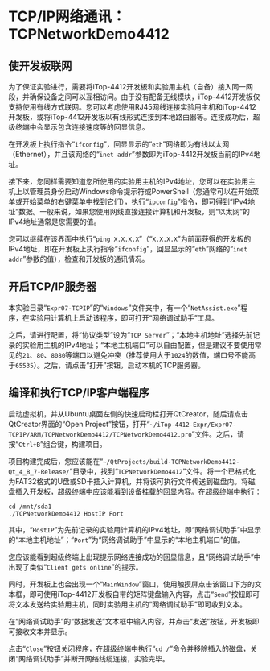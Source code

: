 # TCP/IP网络通讯：TCPNetworkDemo4412

## 使开发板联网

为了保证实验进行，需要将iTop-4412开发板和实验用主机（自备）接入同一网段，并确保设备之间可以互相访问。由于没有配备无线模块，iTop-4412开发板仅支持使用有线方式联网。您可以考虑使用RJ45网线连接实验用主机和iTop-4412开发板，或将iTop-4412开发板以有线形式连接到本地路由器等。连接成功后，超级终端中会显示包含连接速度等的回显信息。

在开发板上执行指令“`ifconfig`”，回显显示的“`eth`”网络即为有线以太网（Ethernet），并且该网络的“`inet addr`”参数即为iTop-4412开发板当前的IPv4地址。

接下来，您同样需要知道您所使用的实验用主机的IPv4地址，您可以在实验用主机上以管理员身份启动Windows命令提示符或PowerShell（您通常可以在开始菜单或开始菜单的右键菜单中找到它们），执行“`ipconfig`”指令，即可得到“IPv4地址”数据。一般来说，如果您使用网线直接连接计算机和开发板，则“以太网”的IPv4地址通常是您需要的值。

您可以继续在该界面中执行“`ping X.X.X.X`”（“`X.X.X.X`”为前面获得的开发板的IPv4地址，即在开发板上执行指令“`ifconfig`”，回显显示的“`eth`”网络的“`inet addr`”参数的值），检查和开发板的通讯情况。

## 开启TCP/IP服务器

本实验目录“`Expr07-TCPIP`”的“`Windows`”文件夹中，有一个“`NetAssist.exe`”程序，在实验用计算机上启动该程序，即可打开“网络调试助手”工具。

之后，请进行配置，将“协议类型”设为“`TCP Server`”；“本地主机地址”选择先前记录的实验用主机的IPv4地址；“本地主机端口”可以自由配置，但是建议不要使用常见的`21`、`80`、`8080`等端口以避免冲突（推荐使用大于`1024`的数值，端口号不能高于`65535`）。之后，请点击“打开”按钮，启动本机的TCP服务器。

## 编译和执行TCP/IP客户端程序

启动虚拟机，并从Ubuntu桌面左侧的快速启动栏打开QtCreator，随后请点击QtCreator界面的“Open Project”按钮，打开“`~/iTop-4412-Expr/Expr07-TCPIP/ARM/TCPNetworkDemo4412/TCPNetworkDemo4412.pro`”文件。之后，请按“`Ctrl+B`”组合键，构建项目。

项目构建完成后，您应该能在“`~/QtProjects/build-TCPNetworkDemo4412-Qt_4_8_7-Release/`”目录中，找到“`TCPNetworkDemo4412`”文件。将一个已格式化为FAT32格式的U盘或SD卡插入计算机，并将该可执行文件传送到磁盘内。将磁盘插入开发板，超级终端中应该能看到设备挂载的回显内容。在超级终端中执行：

```
cd /mnt/sda1
./TCPNetworkDemo4412 HostIP Port
```

其中，“`HostIP`”为先前记录的实验用计算机的IPv4地址，即“网络调试助手”中显示的“本地主机地址”；“`Port`”为“网络调试助手”中显示的“本地主机端口”的值。

您应该能看到超级终端上出现提示网络连接成功的回显信息，且“网络调试助手”中出现了类似“`Client gets online`”的提示。

同时，开发板上也会出现一个“`MainWindow`”窗口，使用触摸屏点击该窗口下方的文本框，即可使用iTop-4412开发板自带的矩阵键盘输入内容，点击“`Send`”按钮即可将文本发送给实验用主机，同时实验用主机的“网络调试助手”即可收到文本。

在“网络调试助手”的“数据发送”文本框中输入内容，并点击“发送”按钮，开发板即可接收文本并显示。

点击“`Close`”按钮关闭程序，在超级终端中执行“`cd /`”命令并移除插入的磁盘，关闭“网络调试助手”并断开网络线缆连接，实验完毕。
